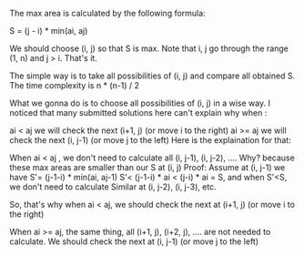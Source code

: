 The max area is calculated by the following formula:

S = (j - i) * min(ai, aj)

We should choose (i, j) so that S is max. Note that i, j go through the range (1, n) and j > i. That's it.

The simple way is to take all possibilities of (i, j) and compare all obtained S. The time complexity is n * (n-1) / 2

What we gonna do is to choose all possibilities of (i, j) in a wise way. I noticed that many submitted solutions here can't explain why when :

ai < aj we will check the next (i+1, j) (or move i to the right)
ai >= aj we will check the next (i, j-1) (or move j to the left)
Here is the explaination for that:

When ai < aj , we don't need to calculate all (i, j-1), (i, j-2), .... Why? because these max areas are smaller than our S at (i, j)
Proof: Assume at (i, j-1) we have S'= (j-1-i) * min(ai, aj-1)
S'< (j-1-i) * ai < (j-i) * ai = S, and when S'<S, we don't need to calculate
Similar at (i, j-2), (i, j-3), etc.

So, that's why when ai < aj, we should check the next at (i+1, j) (or move i to the right)

When ai >= aj, the same thing, all (i+1, j), (i+2, j), .... are not needed to calculate.
We should check the next at (i, j-1) (or move j to the left)
